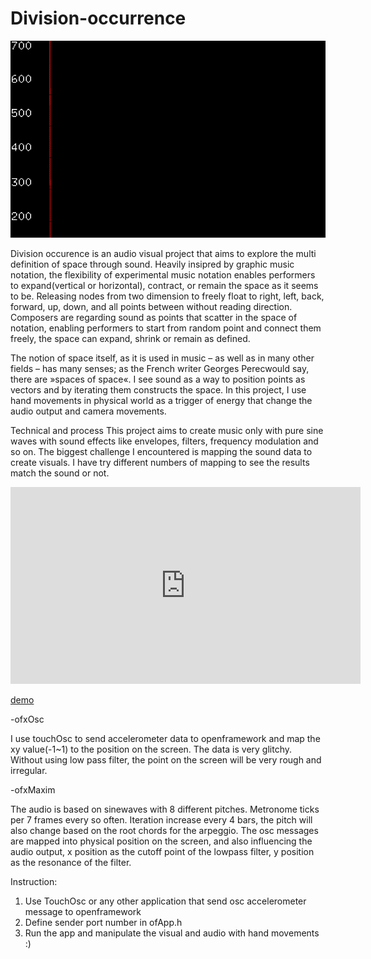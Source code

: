 

# Division-occurrence
![Image](cover.gif)

Division occurence is an audio visual project that aims to explore the multi definition of space through sound. Heavily insipred by graphic music notation, the flexibility of experimental music notation enables performers to expand(vertical or horizontal), contract, or remain the space as it seems to be. Releasing nodes from two dimension to freely float to right, left, back, forward, up, down, and all points between without reading direction. Composers are regarding sound as points that scatter in the space of notation, enabling performers to start from random point and connect them freely, the space can expand, shrink or remain as defined.

The notion of space itself, as it is used in music – as well as in many other fields – has many senses; as the French writer Georges Perecwould say, there are »spaces of space«.
I see sound as a way to position points as vectors and by iterating them constructs the space. In this project, I use hand movements in physical world as a trigger of energy that change the audio output and camera movements.

Technical and process
This project aims to create music only with pure sine waves with sound effects like envelopes, filters, frequency modulation and so on. The biggest challenge I encountered is mapping the sound data to create visuals. I have try different numbers of mapping to see the results match the sound or not.

<iframe width="560" height="315" src="https://www.youtube.com/embed/Qu4MriCxUXA" title="YouTube video player" frameborder="0" allow="accelerometer; autoplay; clipboard-write; encrypted-media; gyroscope; picture-in-picture" allowfullscreen></iframe>

[demo](https://youtu.be/Qu4MriCxUXA)

-ofxOsc

I use touchOsc to send accelerometer data to openframework and map the xy value(-1~1) to the position on the screen. The data is very glitchy. Without using low pass filter, the point on the screen will be very rough and irregular.

-ofxMaxim

The audio is based on sinewaves with 8 different pitches. Metronome ticks per 7 frames every so often. Iteration increase every 4 bars, the pitch will also change based on the root chords for the arpeggio. The osc messages are mapped into physical position on the screen, and also influencing the audio output, x position as the cutoff point of the lowpass filter, y position as the resonance of the filter.

Instruction:

1. Use TouchOsc or any other application that send osc accelerometer message to openframework
2. Define sender port number in ofApp.h 
3. Run the app and manipulate the visual and audio with hand movements :)
